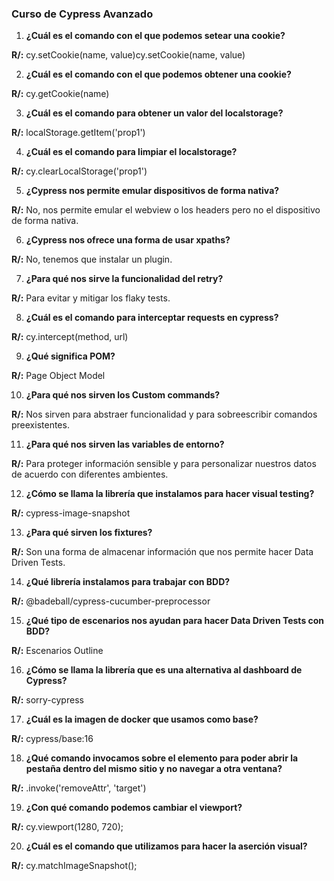### Curso de Cypress Avanzado

1. **¿Cuál es el comando con el que podemos setear una cookie?**

**R/:** cy.setCookie(name, value)cy.setCookie(name, value)

2. **¿Cuál es el comando con el que podemos obtener una cookie?**

**R/:** cy.getCookie(name)

3. **¿Cuál es el comando para obtener un valor del localstorage?**

**R/:** localStorage.getItem('prop1')

4. **¿Cuál es el comando para limpiar el localstorage?**

**R/:** cy.clearLocalStorage('prop1')

5. **¿Cypress nos permite emular dispositivos de forma nativa?**

**R/:** No, nos permite emular el webview o los headers pero no el dispositivo de forma nativa.

6. **¿Cypress nos ofrece una forma de usar xpaths?**

**R/:** No, tenemos que instalar un plugin.

7. **¿Para qué nos sirve la funcionalidad del retry?**

**R/:** Para evitar y mitigar los flaky tests.

8. **¿Cuál es el comando para interceptar requests en cypress?**

**R/:** cy.intercept(method, url)

9. **¿Qué significa POM?**

**R/:** Page Object Model

10. **¿Para qué nos sirven los Custom commands?**

**R/:** Nos sirven para abstraer funcionalidad y para sobreescribir comandos preexistentes.

11. **¿Para qué nos sirven las variables de entorno?**

**R/:** Para proteger información sensible y para personalizar nuestros datos de acuerdo con diferentes ambientes.

12. **¿Cómo se llama la librería que instalamos para hacer visual testing?**

**R/:** cypress-image-snapshot

13. **¿Para qué sirven los fixtures?**

**R/:** Son una forma de almacenar información que nos permite hacer Data Driven Tests.

14. **¿Qué librería instalamos para trabajar con BDD?**

**R/:** @badeball/cypress-cucumber-preprocessor

15. **¿Qué tipo de escenarios nos ayudan para hacer Data Driven Tests con BDD?**

**R/:** Escenarios Outline

16. **¿Cómo se llama la librería que es una alternativa al dashboard de Cypress?**

**R/:** sorry-cypress

17. **¿Cuál es la imagen de docker que usamos como base?**

**R/:** cypress/base:16

18. **¿Qué comando invocamos sobre el elemento para poder abrir la pestaña dentro del mismo sitio y no navegar a otra ventana?**

**R/:** .invoke('removeAttr', 'target')

19. **¿Con qué comando podemos cambiar el viewport?**

**R/:**  cy.viewport(1280, 720);

20. **¿Cuál es el comando que utilizamos para hacer la aserción visual?**

**R/:**  cy.matchImageSnapshot();